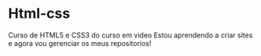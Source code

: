 # Html-css
 Curso de HTML5 e CSS3 do curso em video
Estou aprendendo a criar sites e agora vou gerenciar os meus repositorios!